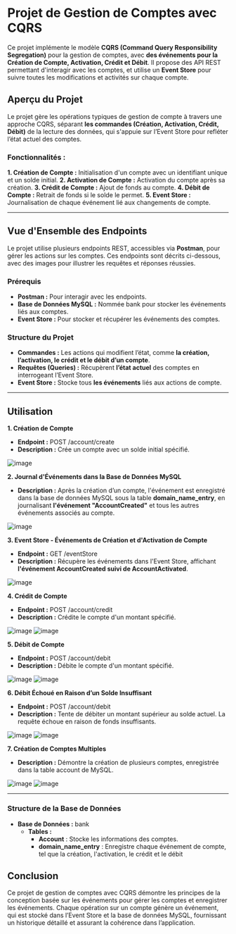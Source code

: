 # Projet de Gestion de Comptes avec CQRS
Ce projet implémente le modèle **CQRS (Command Query Responsibility Segregation)** pour la gestion de comptes, avec **des événements pour la Création de Compte, Activation, Crédit et Débit**.
Il propose des API REST permettant d'interagir avec les comptes, et utilise un **Event Store** pour suivre toutes les modifications et activités sur chaque compte.

## Aperçu du Projet
Le projet gère les opérations typiques de gestion de compte à travers une approche CQRS, séparant **les commandes (Création, Activation, Crédit, Débit)** de la lecture des données, qui s'appuie sur l’Event Store pour refléter l’état actuel des comptes.

### Fonctionnalités :
**1. Création de Compte :** Initialisation d'un compte avec un identifiant unique et un solde initial.
**2. Activation de Compte :** Activation du compte après sa création.
**3. Crédit de Compte :** Ajout de fonds au compte.
**4. Débit de Compte :** Retrait de fonds si le solde le permet.
**5. Event Store :** Journalisation de chaque événement lié aux changements de compte.

--- 

## Vue d'Ensemble des Endpoints
Le projet utilise plusieurs endpoints REST, accessibles via **Postman**, pour gérer les actions sur les comptes. Ces endpoints sont décrits ci-dessous, avec des images pour illustrer les requêtes et réponses réussies.

### Prérequis
* **Postman :** Pour interagir avec les endpoints.
* **Base de Données MySQL :** Nommée bank pour stocker les événements liés aux comptes.
* **Event Store :** Pour stocker et récupérer les événements des comptes.

### Structure du Projet
* **Commandes :** Les actions qui modifient l’état, comme **la création, l’activation, le crédit et le débit d’un compte**.
* **Requêtes (Queries) :** Récupèrent **l’état actuel** des comptes en interrogeant l’Event Store.
* **Event Store :** Stocke tous **les événements** liés aux actions de compte.

---

## Utilisation

**1. Création de Compte**
* **Endpoint :** POST /account/create
* **Description :** Crée un compte avec un solde initial spécifié.

![image](https://github.com/user-attachments/assets/c7885e4c-6a6e-4ff0-987b-740b6dfbcdaa)

**2. Journal d'Événements dans la Base de Données MySQL**
* **Description :** Après la création d’un compte, l'événement est enregistré dans la base de données MySQL sous la table **domain_name_entry**, en journalisant **l'événement "AccountCreated"** et tous les autres événements associés au compte.

![image](https://github.com/user-attachments/assets/d79281a7-a4a8-45dc-906f-0077faacef4f)

**3. Event Store - Événements de Création et d'Activation de Compte**
* **Endpoint :** GET /eventStore
* **Description :** Récupère les événements dans l'Event Store, affichant **l'événement AccountCreated suivi de AccountActivated**.

![image](https://github.com/user-attachments/assets/22e93a90-8b26-4c4c-afc6-aed85e868da8)

**4. Crédit de Compte**
* **Endpoint :** POST /account/credit
* **Description :** Crédite le compte d'un montant spécifié.

![image](https://github.com/user-attachments/assets/34b7b797-b3e1-442e-88bc-7372382c78bc)
![image](https://github.com/user-attachments/assets/a7a77b3f-8f6a-4624-8f8b-c054908ea800)

**5. Débit de Compte**
* **Endpoint :** POST /account/debit
* **Description :** Débite le compte d'un montant spécifié.

![image](https://github.com/user-attachments/assets/2b9dd8a8-def4-4729-9965-98342ec60933)
![image](https://github.com/user-attachments/assets/6d9897d5-e5a4-4987-b0dd-45d58f2e4f6b)

**6. Débit Échoué en Raison d’un Solde Insuffisant**
* **Endpoint :** POST /account/debit
* **Description :** Tente de débiter un montant supérieur au solde actuel. La requête échoue en raison de fonds insuffisants.

![image](https://github.com/user-attachments/assets/346f7024-735c-42cd-b9b9-1b99612d6377)
![image](https://github.com/user-attachments/assets/87656085-6546-4f82-928b-911c387a85a2)

**7. Création de Comptes Multiples**
* **Description :** Démontre la création de plusieurs comptes, enregistrée dans la table account de MySQL.

![image](https://github.com/user-attachments/assets/4b53be5a-b1c7-4014-a3cb-f5b675f32235)
![image](https://github.com/user-attachments/assets/435afa5c-0551-47ed-9371-7d2267490c38)

---

### Structure de la Base de Données
* **Base de Données :** bank
  * **Tables :**
     * **Account** : Stocke les informations des comptes.
     * **domain_name_entry** : Enregistre chaque événement de compte, tel que la création, l'activation, le crédit et le débit

## Conclusion
Ce projet de gestion de comptes avec CQRS démontre les principes de la conception basée sur les événements pour gérer les comptes et enregistrer les événements.
Chaque opération sur un compte génère un événement, qui est stocké dans l’Event Store et la base de données MySQL, fournissant un historique détaillé et assurant la cohérence dans l’application.







